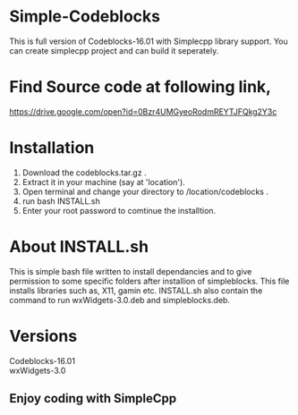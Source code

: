 # Simple-Codeblocks
This is full version of Codeblocks-16.01 with Simplecpp library support. You can create simplecpp project and can build it seperately.


# Find Source code at following link,<br>
https://drive.google.com/open?id=0Bzr4UMGyeoRodmREYTJFQkg2Y3c


# Installation
1. Download the codeblocks.tar.gz .
2. Extract it in your machine (say at 'location').
3. Open terminal and change your directory to /location/codeblocks .
4. run bash INSTALL.sh
5. Enter your root password to comtinue the installtion.

# About INSTALL.sh

This is simple bash file written to install dependancies and to give permission to some specific folders after installion of simpleblocks. This file installs libraries such as, X11, gamin etc.
INSTALL.sh also contain the command to run wxWidgets-3.0.deb and simpleblocks.deb.

# Versions
Codeblocks-16.01<br>
wxWidgets-3.0

## Enjoy coding with SimpleCpp

